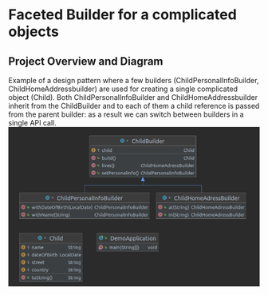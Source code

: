# Faceted Builder for a complicated objects

## Project Overview and Diagram

Example of a design pattern where a few builders (ChildPersonalInfoBuilder, ChildHomeAddressbuilder) are used for creating a single complicated object (Child). Both ChildPersonalInfoBuilder and ChildHomeAddressbuilder inherit from the ChildBuilder and to each of them a child reference is passed from the parent builder: as a result we can switch between builders in a single API call. 
![alt text](https://github.com/OlgaYatsenko/DemoFacetedBuilder/blob/master/project_diagram.png)
